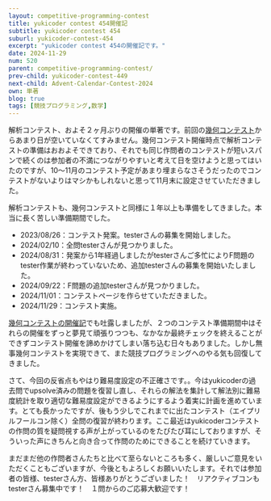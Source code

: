 ```yaml
---
layout: competitive-programming-contest
title: yukicoder contest 454開催記
subtitle: yukicoder contest 454
suburl: yukicoder-contest-454
excerpt: "yukicoder contest 454の開催記です。"
date: 2024-11-29
num: 520
parent: competitive-programming-contest/
prev-child: yukicoder-contest-449
next-child: Advent-Calendar-Contest-2024
own: 単著
blog: true
tags: [競技プログラミング,数学]
---
```


解析コンテスト、およそ２ヶ月ぶりの開催の単著です。前回の[幾何コンテスト](https://yukicoder.me/contests/514)からあまり日が空いていなくてすみません。幾何コンテスト開催時点で解析コンテストの準備はおおよそできており、それでも同じ作問者のコンテストが短いスパンで続くのは参加者の不満につながりやすいと考えて日を空けようと思ってはいたのですが、10～11月のコンテスト予定があまり埋まらなさそうだったのでコンテストがないよりはマシかもしれないと思って11月末に設定させていただきました。

解析コンテストも、幾何コンテストと同様に１年以上も準備をしてきました。本当に長く苦しい準備期間でした。

* 2023/08/26：コンテスト発案。testerさんの募集を開始しました。
* 2024/02/10：全問testerさんが見つかりました。
* 2024/08/31：発案から1年経過しましたがtesterさんご多忙によりF問題のtester作業が終わっていないため、追加testerさんの募集を開始いたしました。
* 2024/09/22：F問題の追加testerさんが見つかりました。
* 2024/11/01：コンテストページを作らせていただきました。
* 2024/11/29：コンテスト実施。

[幾何コンテストの開催記](https://p-adic.github.io/yukicoder-contest-449/)でも吐露しましたが、２つのコンテスト準備期間中はそれらの開催をずっと夢見て頑張りつつも、なかなか最終チェックを終えることができずコンテスト開催を諦めかけてしまい落ち込む日々もありました。しかし無事幾何コンテストを実現できて、また競技プログラミングへのやる気も回復してきました。

さて、今回の反省点もやはり難易度設定の不正確さです。。今はyukicoderの過去問でupsolve済みの問題を復習し直し、それらの解法を集計して解法別に難易度統計を取り適切な難易度設定ができるようにするよう着実に計画を進めています。とても長かったですが、後もう少しでこれまでに出たコンテスト（エイプリルフールコン除く）全問の復習が終わります。ここ最近はyukicoderコンテストの作問の質を疑問視する声が上がっているのをたびたび耳にしておりますが、そういった声にきちんと向き合って作問のためにできることを続けていきます。

まだまだ他の作問者さんたちと比べて至らないところも多く、厳しいご意見をいただくこともございますが、今後ともよろしくお願いいたします。それでは参加者の皆様、testerさん方、皆様ありがとうございました！　リアクティブコンもtesterさん募集中です！　１問からのご応募大歓迎です！
